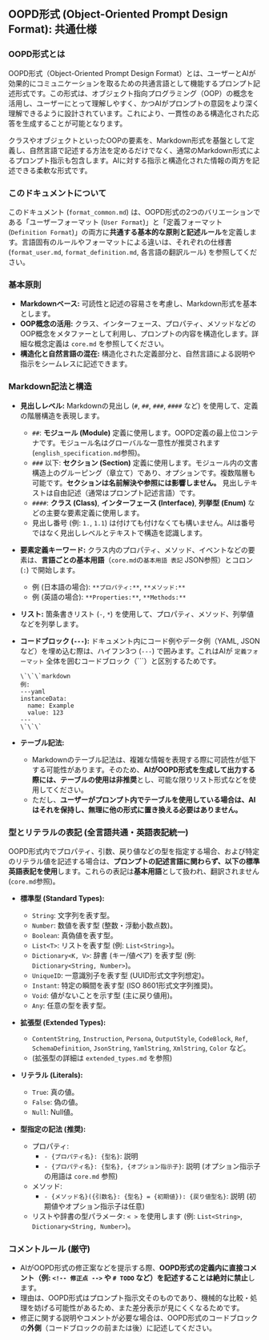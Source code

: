 ## OOPD形式 (Object-Oriented Prompt Design Format): 共通仕様

### OOPD形式とは

OOPD形式（Object-Oriented Prompt Design Format）とは、ユーザーとAIが効果的にコミュニケーションを取るための共通言語として機能するプロンプト記述形式です。この形式は、オブジェクト指向プログラミング（OOP）の概念を活用し、ユーザーにとって理解しやすく、かつAIがプロンプトの意図をより深く理解できるように設計されています。これにより、一貫性のある構造化された応答を生成することが可能となります。

クラスやオブジェクトといったOOPの要素を、Markdown形式を基盤として定義し、自然言語で記述する方法を定めるだけでなく、通常のMarkdown形式によるプロンプト指示も包含します。AIに対する指示と構造化された情報の両方を記述できる柔軟な形式です。

### このドキュメントについて

このドキュメント (`format_common.md`) は、OOPD形式の2つのバリエーションである「ユーザーフォーマット (`User Format`)」と「定義フォーマット (`Definition Format`)」の両方に**共通する基本的な原則と記述ルール**を定義します。言語固有のルールやフォーマットによる違いは、それぞれの仕様書 (`format_user.md`, `format_definition.md`, 各言語の翻訳ルール) を参照してください。

### 基本原則

- **Markdownベース:** 可読性と記述の容易さを考慮し、Markdown形式を基本とします。
- **OOP概念の活用:** クラス、インターフェース、プロパティ、メソッドなどのOOP概念をメタファーとして利用し、プロンプトの内容を構造化します。詳細な概念定義は `core.md` を参照してください。
- **構造化と自然言語の混在:** 構造化された定義部分と、自然言語による説明や指示をシームレスに記述できます。

### Markdown記法と構造

- **見出しレベル:** Markdownの見出し (`#`, `##`, `###`, `####` など) を使用して、定義の階層構造を表現します。
  - `##`: **モジュール (Module)** 定義に使用します。OOPD定義の最上位コンテナです。モジュール名はグローバルな一意性が推奨されます (`english_specification.md`参照)。
  - `###` 以下: **セクション (Section)** 定義に使用します。モジュール内の文書構造上のグルーピング（章立て）であり、オプションです。複数階層も可能です。**セクションは名前解決や参照には影響しません。** 見出しテキストは自由記述（通常はプロンプト記述言語）です。
  - `####`: **クラス (Class)**, **インターフェース (Interface)**, **列挙型 (Enum)** などの主要な要素定義に使用します。
  - 見出し番号 (例: `1.`, `1.1`) は付けても付けなくても構いません。AIは番号ではなく見出しレベルとテキストで構造を認識します。
- **要素定義キーワード:** クラス内のプロパティ、メソッド、イベントなどの要素は、**言語ごとの基本用語**（`core.md`の`基本用語 表記` JSON参照）とコロン (`:`) で開始します。
  - 例 (日本語の場合): `**プロパティ:**`, `**メソッド:**`
  - 例 (英語の場合): `**Properties:**`, `**Methods:**`
- **リスト:** 箇条書きリスト (`-`, `*`) を使用して、プロパティ、メソッド、列挙値などを列挙します。
- **コードブロック (`---`):** ドキュメント内にコード例やデータ例（YAML, JSONなど）を埋め込む際は、ハイフン3つ (`---`) で囲みます。これはAIが `定義フォーマット` 全体を囲むコードブロック（\`\`\`）と区別するためです。

      \`\`\`markdown
      例:
      ---yaml
      instanceData:
        name: Example
        value: 123
      ---
      \`\`\`

- **テーブル記法:**
  - Markdownのテーブル記法は、複雑な情報を表現する際に可読性が低下する可能性があります。そのため、**AIがOOPD形式を生成して出力する際には、テーブルの使用は非推奨**とし、可能な限りリスト形式などを使用してください。
  - ただし、**ユーザーがプロンプト内でテーブルを使用している場合は、AIはそれを保持し、無理に他の形式に置き換える必要はありません。**

### 型とリテラルの表記 (全言語共通・英語表記統一)

OOPD形式内でプロパティ、引数、戻り値などの型を指定する場合、および特定のリテラル値を記述する場合は、**プロンプトの記述言語に関わらず、以下の標準英語表記を使用**します。これらの表記は**基本用語**として扱われ、翻訳されません (`core.md`参照)。

- **標準型 (Standard Types):**
  - `String`: 文字列を表す型。
  - `Number`: 数値を表す型 (整数・浮動小数点数)。
  - `Boolean`: 真偽値を表す型。
  - `List<T>`: リストを表す型 (例: `List<String>`)。
  - `Dictionary<K, V>`: 辞書 (キー/値ペア) を表す型 (例: `Dictionary<String, Number>`)。
  - `UniqueID`: 一意識別子を表す型 (UUID形式文字列想定)。
  - `Instant`: 特定の瞬間を表す型 (ISO 8601形式文字列推奨)。
  - `Void`: 値がないことを示す型 (主に戻り値用)。
  - `Any`: 任意の型を表す型。

- **拡張型 (Extended Types):**
  - `ContentString`, `Instruction`, `Persona`, `OutputStyle`, `CodeBlock`, `Ref`, `SchemaDefinition`, `JsonString`, `YamlString`, `XmlString`, `Color` など。
  - (拡張型の詳細は `extended_types.md` を参照)

- **リテラル (Literals):**
  - `True`: 真の値。
  - `False`: 偽の値。
  - `Null`: Null値。

- **型指定の記法 (推奨):**
  - プロパティ:
    - `- {プロパティ名}: {型名}`: 説明
    - `- {プロパティ名}: {型名}, {オプション指示子}`: 説明 (オプション指示子の用語は `core.md` 参照)
  - メソッド:
    - `- {メソッド名}({引数名}: {型名} = {初期値}): {戻り値型名}`: 説明 (初期値やオプション指示子は任意)
  - リストや辞書の型パラメータ: `< >` を使用します (例: `List<String>`, `Dictionary<String, Number>`)。

### コメントルール (厳守)

- AIがOOPD形式の修正案などを提示する際、**OOPD形式の定義内に直接コメント（例: `<!-- 修正点 -->` や `# TODO` など）を記述することは絶対に禁止**します。
- 理由は、OOPD形式はプロンプト指示文そのものであり、機械的な比較・処理を妨げる可能性があるため、また差分表示が見にくくなるためです。
- 修正に関する説明やコメントが必要な場合は、OOPD形式のコードブロックの**外側**（コードブロックの前または後）に記述してください。
